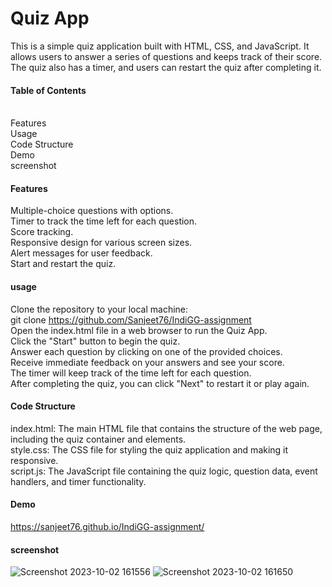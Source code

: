 # Quiz App
This is a simple quiz application built with HTML, CSS, and JavaScript. It allows users to answer a series of questions and keeps track of their score. The quiz also has a timer, and users can restart the quiz after completing it.

#### Table of Contents
<br>Features</br>
Usage</br>
Code Structure</br>
Demo</br>
screenshot</br>

#### Features
Multiple-choice questions with options.</br>
Timer to track the time left for each question.</br>
Score tracking.</br>
Responsive design for various screen sizes.</br>
Alert messages for user feedback.</br>
Start and restart the quiz.</br>


#### usage

Clone the repository to your local machine:</br>
git clone https://github.com/Sanjeet76/IndiGG-assignment</br>
Open the index.html file in a web browser to run the Quiz App.</br>
Click the "Start" button to begin the quiz.</br>
Answer each question by clicking on one of the provided choices.</br>
Receive immediate feedback on your answers and see your score.</br>
The timer will keep track of the time left for each question.</br>
After completing the quiz, you can click "Next" to restart it or play again.</br>

#### Code Structure

index.html: The main HTML file that contains the structure of the web page, including the quiz container and elements.</br>
style.css: The CSS file for styling the quiz application and making it responsive.</br>
script.js: The JavaScript file containing the quiz logic, question data, event handlers, and timer functionality.</br>

#### Demo
https://sanjeet76.github.io/IndiGG-assignment/

#### screenshot
![Screenshot 2023-10-02 161556](https://github.com/Sanjeet76/IndiGG-assignment/assets/96953921/acc4e54c-a671-4c9a-87be-58ca961886d4)
![Screenshot 2023-10-02 161650](https://github.com/Sanjeet76/IndiGG-assignment/assets/96953921/61af7a5b-1826-4e7a-b9d1-ae48a6c1b13b)






